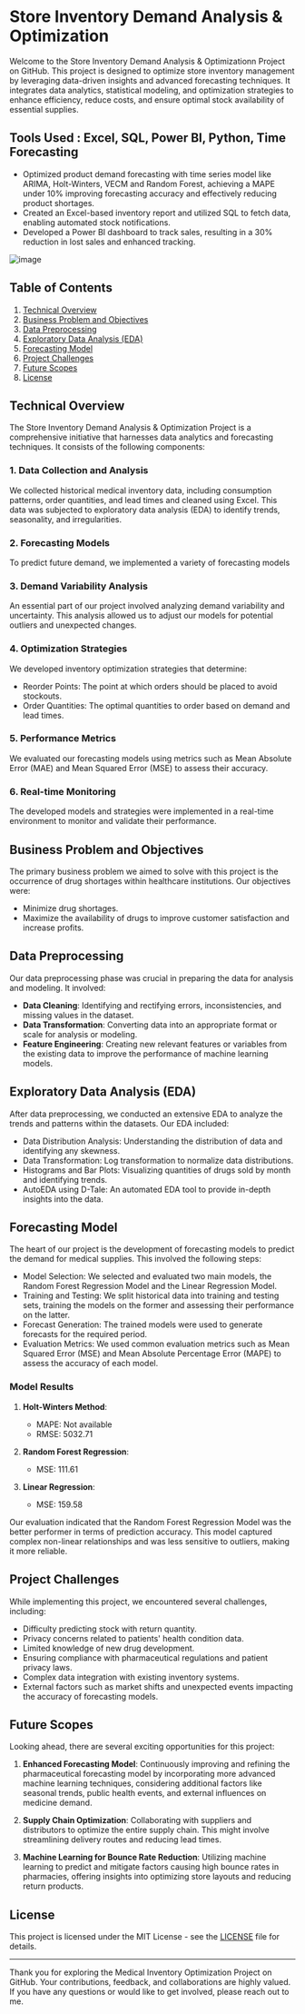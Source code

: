 # Store Inventory Demand Analysis & Optimization

Welcome to the Store Inventory Demand Analysis & Optimizationn Project on GitHub. This project is designed to optimize store inventory management by leveraging data-driven insights and advanced forecasting techniques. It integrates data analytics, statistical modeling, and optimization strategies to enhance efficiency, reduce costs, and ensure optimal stock availability of essential supplies.

## Tools Used : Excel, SQL, Power BI, Python, Time Forecasting
 - Optimized product demand forecasting with time series model like ARIMA, Holt-Winters, VECM and Random Forest, achieving a MAPE under 10% improving forecasting accuracy and effectively reducing product shortages.
 - Created an Excel-based inventory report and utilized SQL to fetch data, enabling automated stock notifications.
 - Developed a Power BI dashboard to track sales, resulting in a 30% reduction in lost sales and enhanced tracking.

![image](https://github.com/mukul-bhele/inventoryoptimization/blob/a4bda0fed3e0286c622b06a977f45e524fd2ec90/Medical%20Inventory%20Optimization%20(Image).jpeg)
## Table of Contents
1. [Technical Overview](#technical-overview)
2. [Business Problem and Objectives](#business-problem-and-objectives)
3. [Data Preprocessing](#data-preprocessing)
4. [Exploratory Data Analysis (EDA)](#exploratory-data-analysis-eda)
5. [Forecasting Model](#forecasting-model)
6. [Project Challenges](#project-challenges)
7. [Future Scopes](#future-scopes)
8. [License](#license)

## Technical Overview

The Store Inventory Demand Analysis & Optimization Project is a comprehensive initiative that harnesses data analytics and forecasting techniques. It consists of the following components:

### 1. Data Collection and Analysis

We collected historical medical inventory data, including consumption patterns, order quantities, and lead times and cleaned using Excel. This data was subjected to exploratory data analysis (EDA) to identify trends, seasonality, and irregularities.

### 2. Forecasting Models

To predict future demand, we implemented a variety of forecasting models

### 3. Demand Variability Analysis

An essential part of our project involved analyzing demand variability and uncertainty. This analysis allowed us to adjust our models for potential outliers and unexpected changes.

### 4. Optimization Strategies

We developed inventory optimization strategies that determine:

- Reorder Points: The point at which orders should be placed to avoid stockouts.
- Order Quantities: The optimal quantities to order based on demand and lead times.

### 5. Performance Metrics

We evaluated our forecasting models using metrics such as Mean Absolute Error (MAE) and Mean Squared Error (MSE) to assess their accuracy.

### 6. Real-time Monitoring

The developed models and strategies were implemented in a real-time environment to monitor and validate their performance.

## Business Problem and Objectives

The primary business problem we aimed to solve with this project is the occurrence of drug shortages within healthcare institutions. Our objectives were:

- Minimize drug shortages.
- Maximize the availability of drugs to improve customer satisfaction and increase profits.

## Data Preprocessing

Our data preprocessing phase was crucial in preparing the data for analysis and modeling. It involved:

- **Data Cleaning**: Identifying and rectifying errors, inconsistencies, and missing values in the dataset.
- **Data Transformation**: Converting data into an appropriate format or scale for analysis or modeling.
- **Feature Engineering**: Creating new relevant features or variables from the existing data to improve the performance of machine learning models.

## Exploratory Data Analysis (EDA)

After data preprocessing, we conducted an extensive EDA to analyze the trends and patterns within the datasets. Our EDA included:

- Data Distribution Analysis: Understanding the distribution of data and identifying any skewness.
- Data Transformation: Log transformation to normalize data distributions.
- Histograms and Bar Plots: Visualizing quantities of drugs sold by month and identifying trends.
- AutoEDA using D-Tale: An automated EDA tool to provide in-depth insights into the data.

## Forecasting Model

The heart of our project is the development of forecasting models to predict the demand for medical supplies. This involved the following steps:

- Model Selection: We selected and evaluated two main models, the Random Forest Regression Model and the Linear Regression Model.
- Training and Testing: We split historical data into training and testing sets, training the models on the former and assessing their performance on the latter.
- Forecast Generation: The trained models were used to generate forecasts for the required period.
- Evaluation Metrics: We used common evaluation metrics such as Mean Squared Error (MSE) and Mean Absolute Percentage Error (MAPE) to assess the accuracy of each model.

### Model Results

1. **Holt-Winters Method**:
    - MAPE: Not available
    - RMSE: 5032.71

2. **Random Forest Regression**:
    - MSE: 111.61

3. **Linear Regression**:
    - MSE: 159.58

Our evaluation indicated that the Random Forest Regression Model was the better performer in terms of prediction accuracy. This model captured complex non-linear relationships and was less sensitive to outliers, making it more reliable.

## Project Challenges

While implementing this project, we encountered several challenges, including:

- Difficulty predicting stock with return quantity.
- Privacy concerns related to patients' health condition data.
- Limited knowledge of new drug development.
- Ensuring compliance with pharmaceutical regulations and patient privacy laws.
- Complex data integration with existing inventory systems.
- External factors such as market shifts and unexpected events impacting the accuracy of forecasting models.

## Future Scopes

Looking ahead, there are several exciting opportunities for this project:

1. **Enhanced Forecasting Model**: Continuously improving and refining the pharmaceutical forecasting model by incorporating more advanced machine learning techniques, considering additional factors like seasonal trends, public health events, and external influences on medicine demand.

2. **Supply Chain Optimization**: Collaborating with suppliers and distributors to optimize the entire supply chain. This might involve streamlining delivery routes and reducing lead times.

3. **Machine Learning for Bounce Rate Reduction**: Utilizing machine learning to predict and mitigate factors causing high bounce rates in pharmacies, offering insights into optimizing store layouts and reducing return products.

## License

This project is licensed under the MIT License - see the [LICENSE](LICENSE) file for details.

---

Thank you for exploring the Medical Inventory Optimization Project on GitHub. Your contributions, feedback, and collaborations are highly valued. If you have any questions or would like to get involved, please reach out to me.
